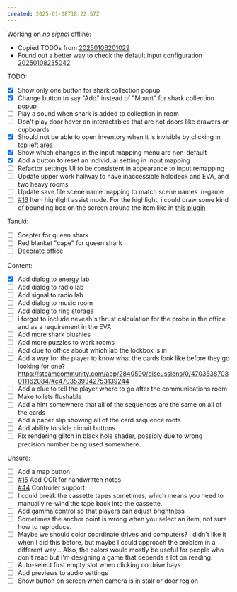 ```yaml
---
created: 2025-01-08T18:22:57Z
---
```


Working on _no signal_ offline:
- Copied TODOs from [20250106201029](20250106201029.md)
- Found out a better way to check the default input configuration [20250108235042](20250108235042.md)

TODO:
- [x] Show only one button for shark collection popup
- [x] Change button to say "Add" instead of "Mount" for shark collection popup
- [ ] Play a sound when shark is added to collection in room
- [ ] Don't play door hover on interactables that are not doors like drawers or cupboards
- [x] Should not be able to open inventory when it is invisible by clicking in top left area
- [x] Show which changes in the input mapping menu are non-default
- [x] Add a button to reset an individual setting in input mapping
- [ ] Refactor settings UI to be consistent in appearance to input remapping
- [ ] Update upper work hallway to have inaccessible holodeck and EVA, and two heavy rooms
- [ ] Update save file scene name mapping to match scene names in-game
- [ ] [#16](https://gitea.arcturuscollective.com/exodrifter/lost-contact/issues/16) Item highlight assist mode. For the highlight, i could draw some kind of bounding box on the screen around the item like in [this plugin](https://github.com/sammburr/Godot-Dx-Highlighter)

Tanuki:
- [ ] Scepter for queen shark
- [ ] Red blanket "cape" for queen shark
- [ ] Decorate office

Content:
- [x] Add dialog to energy lab
- [ ] Add dialog to radio lab
- [ ] Add signal to radio lab
- [ ] Add dialog to music room
- [ ] Add dialog to ring storage
- [ ] i forgot to include neveah's thrust calculation for the probe in the office and as a requirement in the EVA
- [ ] Add more shark plushies
- [ ] Add more puzzles to work rooms
- [ ] Add clue to office about which lab the lockbox is in
- [ ] Add a way for the player to know what the cards look like before they go looking for one? https://steamcommunity.com/app/2840590/discussions/0/4703538708011162084/#c4703539342753139244
- [ ] Add a clue to tell the player where to go after the communications room
- [ ] Make toilets flushable
- [ ] Add a hint somewhere that all of the sequences are the same on all of the cards
- [ ] Add a paper slip showing all of the card sequence roots
- [ ] Add ability to slide circuit buttons
- [ ] Fix rendering glitch in black hole shader, possibly due to wrong precision number being used somewhere.

Unsure:
- [ ] Add a map button
- [ ] [#15](https://gitea.arcturuscollective.com/exodrifter/lost-contact/issues/15) Add OCR for handwritten notes
- [ ] [#44](https://gitea.arcturuscollective.com/exodrifter/lost-contact/issues/44) Controller support
- [ ] I could break the cassette tapes sometimes, which means you need to manually re-wind the tape back into the cassette.
- [ ] Add gamma control so that players can adjust brightness
- [ ] Sometimes the anchor point is wrong when you select an item, not sure how to reproduce.
- [ ] Maybe we should color coordinate drives and computers? I didn't like it when I did this before, but maybe I could approach the problem in a different way... Also, the colors would mostly be useful for people who don't read but I'm designing a game that depends a lot on reading.
- [ ] Auto-select first empty slot when clicking on drive bays
- [ ] Add previews to audio settings
- [ ] Show button on screen when camera is in stair or door region
